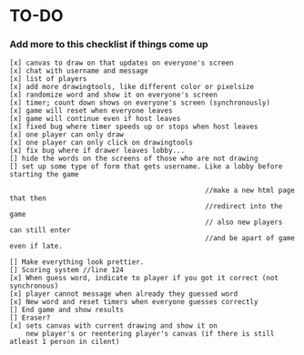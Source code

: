 # TO-DO
### Add more to this checklist if things come up
    [x] canvas to draw on that updates on everyone's screen
    [x] chat with username and message
    [x] list of players 
    [x] add more drawingtools, like different color or pixelsize
    [x] randomize word and show it on everyone's screen
    [x] timer; count down shows on everyone's screen (synchronously)
    [x] game will reset when everyone leaves
    [x] game will continue even if host leaves
    [x] fixed bug where timer speeds up or stops when host leaves
    [x] one player can only draw
    [x] one player can only click on drawingtools
    [x] fix bug where if drawer leaves lobby...
    [] hide the words on the screens of those who are not drawing 
    [] set up some type of form that gets username. Like a lobby before starting the game
    
                                                    //make a new html page that then
                                                    //redirect into the game
                                                    // also new players can still enter 
                                                    //and be apart of game even if late.
        
    [] Make everything look prettier.
    [] Scoring system //line 124
    [x] When guess word, indicate to player if you got it correct (not synchronous)
    [x] player cannot message when already they guessed word
    [x] New word and reset timers when everyone guesses correctly
    [] End game and show results
    [] Eraser?
    [x] sets canvas with current drawing and show it on 
        new player's or reentering player's canvas (if there is still atleast 1 person in cilent)